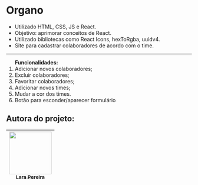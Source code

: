 # Organo

- Utilizado HTML, CSS, JS e React.
- Objetivo: aprimorar conceitos de React.
- Utilizado bibliotecas como React Icons, hexToRgba, uuidv4. 
- Site para cadastrar colaboradores de acordo com o time. 
<hr>

<ol> <b>Funcionalidades:</b> 
    <li> Adicionar novos colaboradores; </li>
    <li> Excluir colaboradores;</li>
    <li> Favoritar colaboradores;</li>
    <li> Adicionar novos times;</li>
    <li> Mudar a cor dos times.</li>
    <li> Botão para esconder/aparecer formulário</li>
</ol>


## Autora do projeto:

[<img src="https://media.licdn.com/dms/image/C4D03AQGh9BdP5Om_Rw/profile-displayphoto-shrink_200_200/0/1642126805674?e=1693440000&v=beta&t=TfK03jWv80-quDwb3s7KLhku_IPACHECFTxo79S85V0" width=115><br><sub>Lara Pereira</sub>](https://www.linkedin.com/in/lara-berns-pereira) |    
| :---: | 
